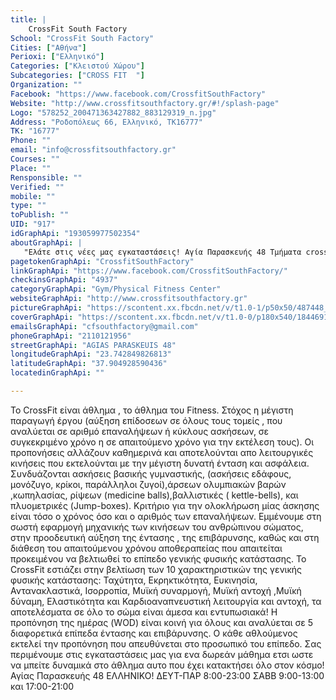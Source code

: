 ```yaml
---
title: |
    CrossFit South Factory
School: "CrossFit South Factory"
Cities: ["Αθήνα"]
Perioxi: ["Ελληνικό"]
Categories: ["Κλειστού Χώρου"]
Subcategories: ["CROSS FIT  "]
Organization: ""
Facebook: "https://www.facebook.com/CrossfitSouthFactory"
Website: "http://www.crossfitsouthfactory.gr/#!/splash-page"
Logo: "578252_200471363427882_883129319_n.jpg"
Address: "Ροδοπόλεως 66, Ελληνικό, TK16777"
TK: "16777"
Phone: ""
email: "info@crossfitsouthfactory.gr"
Courses: ""
Place: ""
Rensponsible: ""
Verified: ""
mobile: ""
type: ""
toPublish: ""
UID: "917"
idGraphApi: "193059977502354"
aboutGraphApi: | 
   "Ελάτε στις νέες μας εγκαταστάσεις! Αγία Παρασκευής 48 Τμήματα crossfit,gymnastics,weightlifting,kettlebell,endurance,kids Από τις 8:00 το πρωί τις 23:00"
pagetokenGraphApi: "CrossfitSouthFactory"
linkGraphApi: "https://www.facebook.com/CrossfitSouthFactory/"
checkinsGraphApi: "4937"
categoryGraphApi: "Gym/Physical Fitness Center"
websiteGraphApi: "http://www.crossfitsouthfactory.gr"
pictureGraphApi: "https://scontent.xx.fbcdn.net/v/t1.0-1/p50x50/487448_200116193463399_2054449266_n.jpg?oh=8943bfc965879687307e3963df985750&amp;oe=5B3D8B42"
coverGraphApi: "https://scontent.xx.fbcdn.net/v/t1.0-0/p180x540/18446918_950630021745342_1271587286742847889_n.jpg?oh=03bcdafeed3b00e35e0d1e69c39488f8&amp;oe=5B49B2F8"
emailsGraphApi: "cfsouthfactory@gmail.com"
phoneGraphApi: "2110121956"
streetGraphApi: "AGIAS PARASKEUIS 48"
longitudeGraphApi: "23.742849826813"
latitudeGraphApi: "37.904928590436"
locatedinGraphApi: ""

---
```


Το CrossFit είναι άθλημα , το άθλημα του Fitness. Στόχος η μέγιστη παραγωγή έργου (αύξηση επίδοσεων σε όλους τους τομείς , που αναλύεται σε αριθμό επαναλήψεων ή κύκλους ασκήσεων, σε συγκεκριμένο χρόνο η σε απαιτούμενο χρόνο για την εκτέλεση τους). Οι προπονήσεις αλλάζουν καθημερινά και αποτελούνται απο λειτουργικές κινήσεις που εκτελούνται με την μέγιστη δυνατή ένταση και ασφάλεια. Συνδυάζονται ασκήσεις βασικής γυμναστικής, (ασκήσεις εδάφους, μονόζυγο, κρίκοι, παράλληλοι ζυγοί),άρσεων ολυμπιακών βαρών ,κωπηλασίας, ρίψεων (medicine balls),βαλλιστικές ( kettle-bells), και πλυομετρικές (Jump-boxes). Κριτήριο για την ολοκλήρωση μίας άσκησης είναι τόσο ο χρόνος όσο και ο αριθμός των επαναλήψεων. Εμμένουμε στη σωστή εφαρμογή μηχανικής των κινήσεων του ανθρώπινου σώματος, στην προοδευτική αύξηση της έντασης , της επιβάρυνσης, καθώς και στη διάθεση του απαιτούμενου χρόνου αποθεραπείας που απαιτείται προκειμένου να βελτιωθεί το επίπεδο γενικής φυσικής κατάστασης. To CrossFit εστιάζει στην βελτίωση των 10 χαρακτηριστικών της γενικής φυσικής κατάστασης: Ταχύτητα, Εκρηκτικότητα, Ευκινησία, Αντανακλαστικά, Ισορροπία, Μυϊκή συναρμογή, Μυϊκή αντοχή ,Μυϊκή δύναμη, Ελαστικότητα και Καρδιοαναπνευστική λειτουργία και αντοχή, τα αποτελέσματα σε όλο το σώμα είναι άμεσα και εντυπωσιακά! Η προπόνηση της ημέρας (WOD) είναι κοινή για όλους και αναλύεται σε 5 διαφορετικά επίπεδα έντασης και επιβάρυνσης. Ο κάθε αθλούμενος εκτελεί την προπόνηση που απευθύνεται στο προσωπικό του επίπεδο. Σας περιμένουμε στις εγκαταστάσεις μας για ενα δωρεάν μάθημα ετσι ωστε να μπείτε δυναμικά στο άθλημα αυτο που έχει κατακτήσει όλο στον κόσμο! Αγίας Παρασκευής 48 ΕΛΛΗΝΙΚΟ! ΔΕΥΤ-ΠΑΡ 8:00-23:00 ΣΑΒΒ 9:00-13:00 και 17:00-21:00

